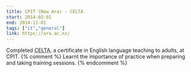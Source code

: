 ```yaml
---
title: CPIT (Now Ara) - CELTA
start: 2014-02-01
end: 2014-11-01
tags: ["it","general"]
link: https://ara.ac.nz/
---
```

Completed <abbr title="Certificate in English Language Teaching to Adults">CELTA</abbr>, a certificate in English language teaching to adults, at CPIT.
{% comment %} Learnt the importance of practice when preparing and taking training sessions. {% endcomment %}
